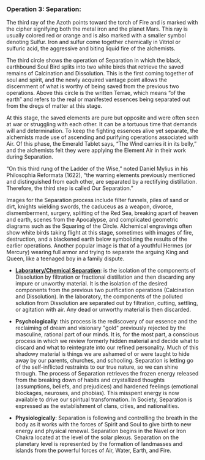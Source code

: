 ### Operation 3: **Separation**:
The third ray of the Azoth points toward the torch of Fire and is marked with the cipher signifying both the metal iron and the planet Mars. This ray is usually colored red or orange and is also marked with a smaller symbol denoting Sulfur. Iron and sulfur come together chemically in Vitriol or sulfuric acid, the aggressive and biting liquid fire of the alchemists.

 

The third circle shows the operation of Separation in which the black, earthbound Soul Bird splits into two white birds that retrieve the saved remains of Calcination and Dissolution. This is the first coming together of soul and spirit, and the newly acquired vantage point allows the discernment of what is worthy of being saved from the previous two operations. Above this circle is the written Terrae, which means “of the earth” and refers to the real or manifested essences being separated out from the dregs of matter at this stage. 

 

At this stage, the saved elements are pure but opposite and were often seen at war or struggling with each other. It can be a tortuous time that demands will and determination. To keep the fighting essences alive yet separate, the alchemists made use of ascending and purifying operations associated with Air. Of this phase, the Emerald Tablet says, “The Wind carries it in its belly,” and the alchemists felt they were applying the Element Air in their work during Separation. 

 

“On this third rung of the Ladder of the Wise,” noted Daniel Mylius in his Philosophia Reformata (1622), “the warring elements previously mentioned and distinguished from each other, are separated by a rectifying distillation. Therefore, the third step is called Our Separation.” 

 

Images for the Separation process include filter funnels, piles of sand or dirt, knights wielding swords, the caduceus as a weapon, divorce, dismemberment, surgery, splitting of the Red Sea, breaking apart of heaven and earth, scenes from the Apocalypse, and complicated geometric diagrams such as the Squaring of the Circle. Alchemical engravings often show white birds taking flight at this stage, sometimes with images of fire, destruction, and a blackened earth below symbolizing the results of the earlier operations. Another popular image is that of a youthful Hermes (or Mercury) wearing full armor and trying to separate the arguing King and Queen, like a teenaged boy in a family dispute. 

 
- <ins>**Laboratory/Chemical Separation**</ins>: is the isolation of the components of Dissolution by filtration or fractional distillation and then discarding any impure or unworthy material. It is the isolation of the desired components from the previous two purification operations (Calcination and Dissolution). In the laboratory, the components of the polluted solution from Dissolution are separated out by filtration, cutting, settling, or agitation with air. Any dead or unworthy material is then discarded. 

 

- **Psychologically**: this process is the rediscovery of our essence and the reclaiming of dream and visionary "gold" previously rejected by the masculine, rational part of our minds. It is, for the most part, a conscious process in which we review formerly hidden material and decide what to discard and what to reintegrate into our refined personality. Much of this shadowy material is things we are ashamed of or were taught to hide away by our parents, churches, and schooling. Separation is letting go of the self-inflicted restraints to our true nature, so we can shine through. The process of Separation retrieves the frozen energy released from the breaking down of habits and crystallized thoughts (assumptions, beliefs, and prejudices) and hardened feelings (emotional blockages, neuroses, and phobias). This misspent energy is now available to drive our spiritual transformation. In Society, Separation is expressed as the establishment of clans, cities, and nationalities. 

 

- **Physiologically**: Separation is following and controlling the breath in the body as it works with the forces of Spirit and Soul to give birth to new energy and physical renewal. Separation begins in the Navel or Iron Chakra located at the level of the solar plexus. Separation on the planetary level is represented by the formation of landmasses and islands from the powerful forces of Air, Water, Earth, and Fire.
